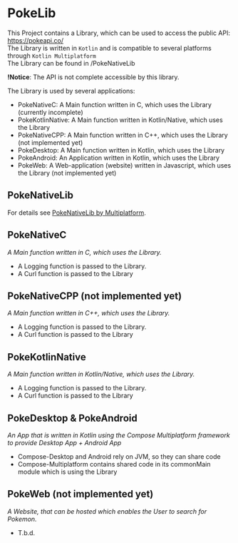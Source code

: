 # PokeLib
This Project contains a Library, which can be used to access the public API: https://pokeapi.co/  
The Library is written in `Kotlin` and is compatible to several platforms through `Kotlin Multiplatform`  
The Library can be found in /PokeNativeLib  

**!Notice**: The API is not complete accessible by this library.

The Library is used by several applications:
- PokeNativeC: A Main function written in C, which uses the Library (currently incomplete)
- PokeKotlinNative: A Main function written in Kotlin/Native, which uses the Library
- PokeNativeCPP: A Main function written in C++, which uses the Library (not implemented yet)
- PokeDesktop: A Main function written in Kotlin, which uses the Library
- PokeAndroid: An Application written in Kotlin, which uses the Library
- PokeWeb: A Web-application (website) written in Javascript, which uses the Library (not implemented yet)

## PokeNativeLib
For details see [PokeNativeLib by Multiplatform](/PokeNativeLib/readme.md).

## PokeNativeC
_A Main function written in C, which uses the Library._
- A Logging function is passed to the Library.
- A Curl function is passed to the Library

## PokeNativeCPP (not implemented yet)
_A Main function written in C++, which uses the Library._
- A Logging function is passed to the Library.
- A Curl function is passed to the Library

## PokeKotlinNative
_A Main function written in Kotlin/Native, which uses the Library._
- A Logging function is passed to the Library.
- A Curl function is passed to the Library

## PokeDesktop & PokeAndroid
 _An App that is written in Kotlin using the Compose Multiplatform framework to provide Desktop App + Android App_
 - Compose-Desktop and Android rely on JVM, so they can share code
 - Compose-Multiplatform contains shared code in its commonMain module which is using the Library

## PokeWeb (not implemented yet)
_A Website, that can be hosted which enables the User to search for Pokemon._
- T.b.d.